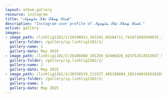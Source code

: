 ```yaml
---
layout: album_gallery
resource: instagram
title: "𝓝𝓰𝓾𝔂𝓮̂̃𝓷 𝓣𝓱𝓲̣ 𝓣𝓱𝓾𝔂̀ 𝓛𝓲𝓷𝓱"
description: "Instagram user profile of 𝓝𝓰𝓾𝔂𝓮̂̃𝓷 𝓣𝓱𝓲̣ 𝓣𝓱𝓾𝔂̀ 𝓛𝓲𝓷𝓱."
active: gallery
images: 
- image_path: /linhlig1102/1/20190913_163342_69104711_741871692930635_3799131313269528585_n.jpg
  gallery-folder: /gallery/ig.linhlig1102/1/
  gallery-name: 1
  gallery-date: May 2025
- image_path: /linhlig1102/2/20200408_191250_92406828_925752514553657_539263297467883325_n.jpg
  gallery-folder: /gallery/ig.linhlig1102/2/
  gallery-name: 2
  gallery-date: May 2025
- image_path: /linhlig1102/3/20250319_213327_485180804_18314901565201852_1185803265122263433_n.jpg
  gallery-folder: /gallery/ig.linhlig1102/3/
  gallery-name: 3
  gallery-date: May 2025
---
```

